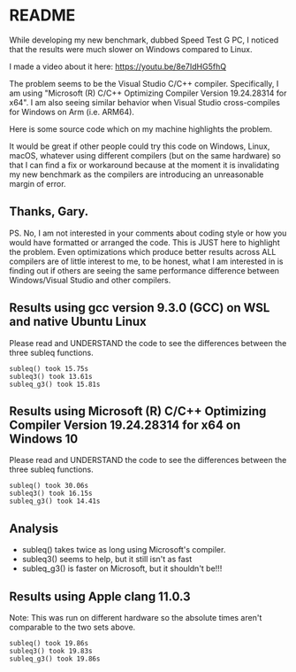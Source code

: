 # README

While developing my new benchmark, dubbed Speed Test G PC, I noticed that the results were much slower on Windows compared to Linux.

I made a video about it here: https://youtu.be/8e7IdHG5fhQ

The problem seems to be the Visual Studio C/C++ compiler. Specifically, I am using "Microsoft (R) C/C++ Optimizing Compiler Version 19.24.28314 for x64". I am also seeing similar behavior when Visual Studio cross-compiles for Windows on Arm (i.e. ARM64).

Here is some source code which on my machine highlights the problem.

It would be great if other people could try this code on Windows, Linux, macOS, whatever using different compilers (but on the same hardware) so that I can find a fix
or workaround because at the moment it is invalidating my new benchmark as the compilers are introducing an unreasonable margin of error.

Thanks, Gary.
---
PS. No, I am not interested in your comments about coding style or how you would have formatted or arranged the code. This is JUST here to highlight the problem. Even optimizations which produce better results across ALL compilers are of little interest to me, to be honest, what I am interested in is finding out if others are seeing the same performance difference between Windows/Visual Studio and other compilers.

## Results using gcc version 9.3.0 (GCC) on WSL and native Ubuntu Linux
Please read and UNDERSTAND the code to see the differences between the three subleq functions.
```
subleq() took 15.75s
subleq3() took 13.61s
subleq_g3() took 15.81s
```

## Results using Microsoft (R) C/C++ Optimizing Compiler Version 19.24.28314 for x64 on Windows 10
Please read and UNDERSTAND the code to see the differences between the three subleq functions.
```
subleq() took 30.06s
subleq3() took 16.15s
subleq_g3() took 14.41s
```
## Analysis
* subleq() takes twice as long using Microsoft's compiler.
* subleq3() seems to help, but it still isn't as fast
* subleq_g3() is faster on Microsoft, but it shouldn't be!!!

## Results using Apple clang 11.0.3
Note: This was run on different hardware so the absolute times aren't comparable to the two sets above.
```
subleq() took 19.86s
subleq3() took 19.83s
subleq_g3() took 19.86s
```
